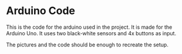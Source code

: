 # Arduino Code

This is the code for the arduino used in the project. It is made for the Arduino Uno.
It uses two black-white sensors and 4x buttons as input.

The pictures and the code should be enough to recreate the setup.

